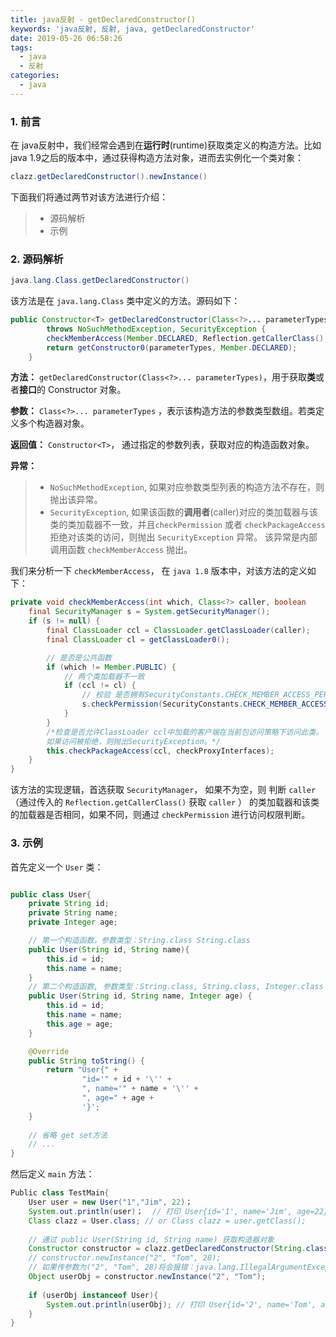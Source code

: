 ```yaml
---
title: java反射 - getDeclaredConstructor()
keywords: 'java反射, 反射, java, getDeclaredConstructor'
date: 2019-05-26 06:58:26
tags:
  - java
  - 反射
categories:
  - java
---
```


### 1. 前言

在 java反射中，我们经常会遇到在**运行时**(runtime)获取类定义的构造方法。比如java 1.9之后的版本中，通过获得构造方法对象，进而去实例化一个类对象：

```java
clazz.getDeclaredConstructor().newInstance()
```

下面我们将通过两节对该方法进行介绍：

> * 源码解析
> * 示例

### 2. 源码解析

``` java
java.lang.Class.getDeclaredConstructor()
```
该方法是在 `java.lang.Class` 类中定义的方法。源码如下：

```java
public Constructor<T> getDeclaredConstructor(Class<?>... parameterTypes)
        throws NoSuchMethodException, SecurityException {
        checkMemberAccess(Member.DECLARED, Reflection.getCallerClass(), true);
        return getConstructor0(parameterTypes, Member.DECLARED);
    }

```
**方法：** `getDeclaredConstructor(Class<?>... parameterTypes)`，用于获取**类**或者**接口**的 Constructor 对象。

**参数：** `Class<?>... parameterTypes` ，表示该构造方法的参数类型数组。若类定义多个构造器对象。

**返回值：** `Constructor<T>`， 通过指定的参数列表，获取对应的构造函数对象。

**异常：**
> *  `NoSuchMethodException`, 如果对应参数类型列表的构造方法不存在，则抛出该异常。
> *  `SecurityException`, 如果该函数的**调用者**(caller)对应的类加载器与该类的类加载器不一致，并且`checkPermission` 或者 `checkPackageAccess`拒绝对该类的访问，则抛出 `SecurityException` 异常。 该异常是内部调用函数 `checkMemberAccess` 抛出。

我们来分析一下 `checkMemberAccess`， 在 `java 1.8` 版本中，对该方法的定义如下：

``` java
private void checkMemberAccess(int which, Class<?> caller, boolean                checkProxyInterfaces) {
    final SecurityManager s = System.getSecurityManager();
    if (s != null) {
        final ClassLoader ccl = ClassLoader.getClassLoader(caller);
        final ClassLoader cl = getClassLoader0();

        // 是否是公共函数
        if (which != Member.PUBLIC) {
            // 两个类加载器不一致
            if (ccl != cl) {
                // 校验 是否拥有SecurityConstants.CHECK_MEMBER_ACCESS_PERMISSION 类型的访问权限。
                s.checkPermission(SecurityConstants.CHECK_MEMBER_ACCESS_PERMISSION);
            }
        }
        /*检查是否允许ClassLoader ccl中加载的客户端在当前包访问策略下访问此类。 
        如果访问被拒绝，则抛出SecurityException。*/
        this.checkPackageAccess(ccl, checkProxyInterfaces);
    }
}
 ```
该方法的实现逻辑，首选获取 `SecurityManager`， 如果不为空，则 判断 `caller` （通过传入的 `Reflection.getCallerClass()` 获取 `caller` ） 的类加载器和该类的加载器是否相同，如果不同，则通过 `checkPermission` 进行访问权限判断。


### 3. 示例

首先定义一个 `User` 类：

```java

public class User{
    private String id;
    private String name;
    private Integer age;

    // 第一个构造函数，参数类型：String.class String.class
    public User(String id, String name){
        this.id = id;
        this.name = name;
    }
    // 第二个构造函数, 参数类型：String.class, String.class, Integer.class
    public User(String id, String name, Integer age) {
        this.id = id;
        this.name = name;
        this.age = age;
    }

    @Override
    public String toString() {
        return "User{" +
                "id='" + id + '\'' +
                ", name='" + name + '\'' +
                ", age=" + age +
                '}';
    }
    
    // 省略 get set方法
    // ...
}

```

然后定义 `main` 方法：

```java
Public class TestMain{
    User user = new User("1","Jim", 22)；
    System.out.println(user)；  // 打印 User{id='1', name='Jim', age=22}
    Class clazz = User.class; // or Class clazz = user.getClass();
    
    // 通过 public User(String id, String name) 获取构造器对象
    Constructor constructor = clazz.getDeclaredConstructor(String.class, String.class);
    // constructor.newInstance("2", "Tom", 28); 
    // 如果传参数为("2", "Tom", 28)将会报错：java.lang.IllegalArgumentException
    Object userObj = constructor.newInstance("2", "Tom");
    
    if (userObj instanceof User){
        System.out.println(userObj); // 打印 User{id='2', name='Tom', age=null
    }
}

```

